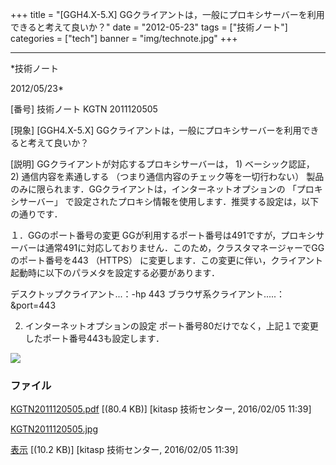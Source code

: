﻿+++
title = "[GGH4.X-5.X] GGクライアントは，一般にプロキシサーバーを利用できると考えて良いか？"
date = "2012-05-23"
tags = ["技術ノート"]
categories = ["tech"]
banner = "img/technote.jpg"
+++

-----------------------------------------------------------------------------------------------------------------------------

*技術ノート

2012/05/23*


[番号]
技術ノート KGTN 2011120505

[現象]
[GGH4.X-5.X]
GGクライアントは，一般にプロキシサーバーを利用できると考えて良いか？

[説明]
GGクライアントが対応するプロキシサーバーは， 1) ベーシック認証， 2)
通信内容を素通しする （つまり通信内容のチェック等を一切行わない）
製品のみに限られます．GGクライアントは，インターネットオプションの
「プロキシサーバー」
で設定されたプロキシ情報を使用します．推奨する設定は，以下の通りです．

１．GGのポート番号の変更
GGが利用するポート番号は491ですが，プロキシサーバーは通常491に対応しておりません．このため，クラスタマネージャーでGGのポート番号を443
（HTTPS）
に変更します．この変更に伴い，クライアント起動時に以下のパラメタを設定する必要があります．

デスクトップクライアント...：-hp 443
ブラウザ系クライアント.....：&port=443

2. インターネットオプションの設定
ポート番号80だけでなく，上記１で変更したポート番号443も設定します．

![](http://techreport.kitasp.net/attachments/download/2422/KGTN2011120505.jpg)


### ファイル

 
 


[KGTN2011120505.pdf](http://techreport.kitasp.net/attachments/download/2421/KGTN2011120505.pdf)
 [(80.4 KB)] [kitasp 技術センター, 2016/02/05
11:39]

[KGTN2011120505.jpg](http://techreport.kitasp.net/attachments/download/2422/KGTN2011120505.jpg)

[表示](http://techreport.kitasp.net/attachments/2422/KGTN2011120505.jpg "表示")
 [(10.2 KB)] [kitasp 技術センター, 2016/02/05
11:39]


 


 

